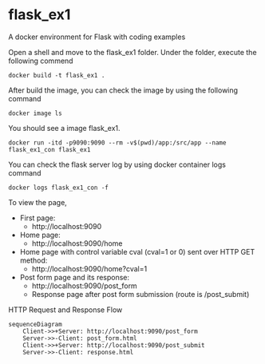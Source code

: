 # flask_ex1
A docker environment for Flask with coding examples

Open a shell and move to the flask_ex1 folder. Under the folder, execute the following commend
```
docker build -t flask_ex1 .
``` 

After build the image, you can check the image by using the following command
```
docker image ls
```
You should see a image flask_ex1.

```
docker run -itd -p9090:9090 --rm -v$(pwd)/app:/src/app --name flask_ex1_con flask_ex1
```

You can check the flask server log by using docker container logs command

```
docker logs flask_ex1_con -f
```

To view the page, 
- First page:
    - http://localhost:9090
- Home page:
    - http://localhost:9090/home
- Home page with control variable cval (cval=1 or 0) sent over HTTP GET method:
    - http://localhost:9090/home?cval=1
- Post form page and its response:
    - http://localhost:9090/post_form
    - Response page after post form submission (route is /post_submit)

HTTP Request and Response Flow
```mermaid
sequenceDiagram
    Client->>+Server: http://localhost:9090/post_form
    Server->>-Client: post_form.html
    Client->>+Server: http://localhost:9090/post_submit
    Server->>-Client: response.html
```





